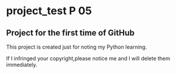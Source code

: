 # project_test P 05
## Project for the first time of GitHub

This project is created just for noting my Python learning.

If I infringed your copyright,please notice me and I will delete them immediately.
